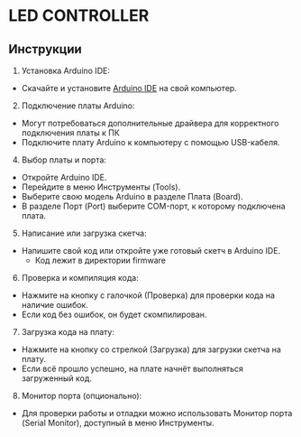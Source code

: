# LED CONTROLLER

## Инструкции

1.	Установка Arduino IDE:
  -	Скачайте и установите [Arduino IDE](https://www.arduino.cc/en/software) на свой компьютер.
2.	Подключение платы Arduino:
  - Могут потребоваться дополнительные драйвера для корректного подключения платы к ПК
  - Подключите плату Arduino к компьютеру с помощью USB-кабеля.
4.	Выбор платы и порта:
  - Откройте Arduino IDE.
  -	Перейдите в меню Инструменты (Tools).
  - Выберите свою модель Arduino в разделе Плата (Board).
  - В разделе Порт (Port) выберите COM-порт, к которому подключена плата.
5.	Написание или загрузка скетча:
  - Напишите свой код или откройте уже готовый скетч в Arduino IDE.
      - Код лежит в директории firmware
6.	Проверка и компиляция кода:
  - Нажмите на кнопку с галочкой (Проверка) для проверки кода на наличие ошибок.
  - Если код без ошибок, он будет скомпилирован.
7.	Загрузка кода на плату:
  - Нажмите на кнопку со стрелкой (Загрузка) для загрузки скетча на плату.
  - Если всё прошло успешно, на плате начнёт выполняться загруженный код.
8.	Монитор порта (опционально):
  - Для проверки работы и отладки можно использовать Монитор порта (Serial Monitor), доступный в меню Инструменты.
